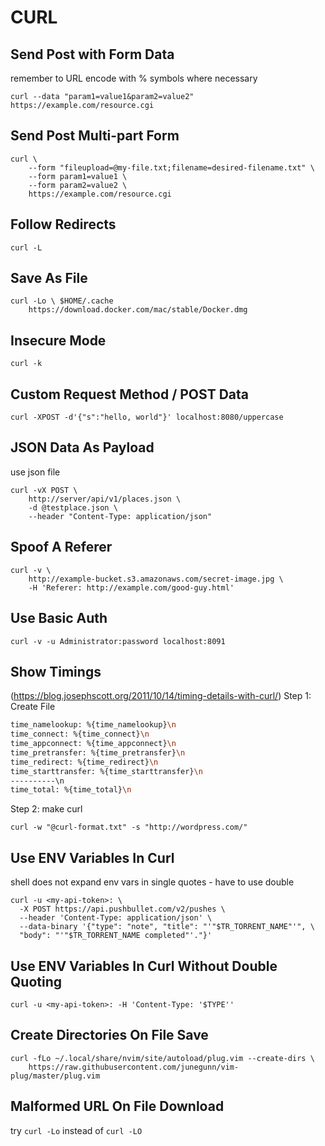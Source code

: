 # CURL

## Send Post with Form Data
remember to URL encode with % symbols where necessary
```console
curl --data "param1=value1&param2=value2" https://example.com/resource.cgi
```

## Send Post Multi-part Form
```console
curl \
    --form "fileupload=@my-file.txt;filename=desired-filename.txt" \
    --form param1=value1 \
    --form param2=value2 \
    https://example.com/resource.cgi
```

## Follow Redirects
```console
curl -L
```

## Save As File
```console
curl -Lo \ $HOME/.cache
    https://download.docker.com/mac/stable/Docker.dmg
```

## Insecure Mode
```console
curl -k
```

## Custom Request Method / POST Data
```console
curl -XPOST -d'{"s":"hello, world"}' localhost:8080/uppercase
```

## JSON Data As Payload
use json file
```console
curl -vX POST \
    http://server/api/v1/places.json \
    -d @testplace.json \
    --header "Content-Type: application/json"
```

## Spoof A Referer
```console
curl -v \
    http://example-bucket.s3.amazonaws.com/secret-image.jpg \
    -H 'Referer: http://example.com/good-guy.html'
```

## Use Basic Auth
```console
curl -v -u Administrator:password localhost:8091
```

## Show Timings
(https://blog.josephscott.org/2011/10/14/timing-details-with-curl/)
Step 1: Create File
```bash
time_namelookup: %{time_namelookup}\n
time_connect: %{time_connect}\n
time_appconnect: %{time_appconnect}\n
time_pretransfer: %{time_pretransfer}\n
time_redirect: %{time_redirect}\n
time_starttransfer: %{time_starttransfer}\n
----------\n
time_total: %{time_total}\n
```
Step 2: make curl
```console
curl -w "@curl-format.txt" -s "http://wordpress.com/"
```

## Use ENV Variables In Curl
shell does not expand env vars in single quotes - have to use double
```console
curl -u <my-api-token>: \
  -X POST https://api.pushbullet.com/v2/pushes \
  --header 'Content-Type: application/json' \
  --data-binary '{"type": "note", "title": "'"$TR_TORRENT_NAME"'", \
  "body": "'"$TR_TORRENT_NAME completed"'."}'
```

## Use ENV Variables In Curl Without Double Quoting
```console
curl -u <my-api-token>: -H 'Content-Type: '$TYPE''
```

## Create Directories On File Save
```console
curl -fLo ~/.local/share/nvim/site/autoload/plug.vim --create-dirs \
    https://raw.githubusercontent.com/junegunn/vim-plug/master/plug.vim
```

## Malformed URL On File Download
try `curl -Lo` instead of `curl -LO`
